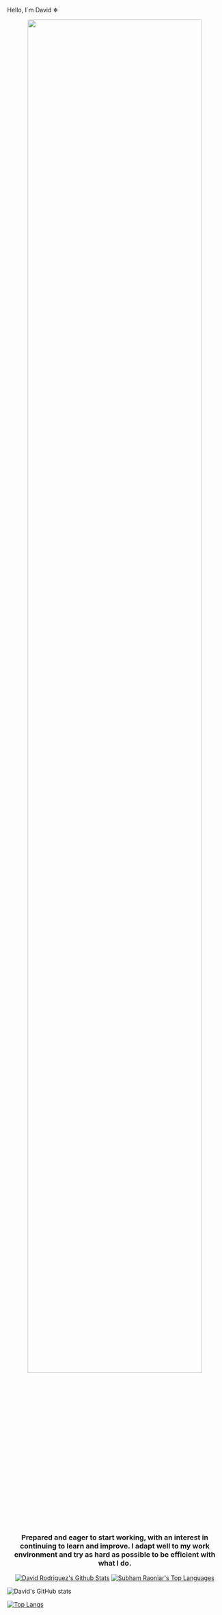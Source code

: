 Hello, I`m David ❄
<div align="center">
 <img width="90%" src="https://user-images.githubusercontent.com/57682619/125846331-49721166-6ca2-4b95-9d08-a6980260ed09.gif" style="border-radius: 30px !important" />
</div>

<h3 align="center">Prepared and eager to start working, with an interest in continuing to learn and improve. 
I adapt well to my work environment and try as hard as possible to be efficient with what I do.</h3>

<div align="center">
 
 <a href="https://github.com/SubhamRaoniar28/github-readme-stats"><img alt="David Rodriguez's Github Stats" src="https://github-readme-stats.vercel.app/api?username=daviidrf&show_icons=true&count_private=true&theme=react&hide_border=true&bg_color=0D1117" /></a>
  <a href="https://github.com/SubhamRaoniar28/github-readme-stats"><img alt="Subham Raoniar's Top Languages" src="https://github-readme-stats.vercel.app/api/top-langs/?username=daviidrf&langs_count=8&count_private=true&layout=compact&theme=react&hide_border=true&bg_color=0D1117" /></a>

 </div>

![David's GitHub stats](https://github-readme-stats.vercel.app/api?username=daviidrf&show_icons=true&theme=tokyonight)

[![Top Langs](https://github-readme-stats.vercel.app/api/top-langs/?username=daviidrf&layout=compact&langs_count=5&theme=tokyonight)](https://github.com/daviidrf/github-readme-stats)


